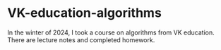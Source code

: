 # VK-education-algorithms
In the winter of 2024, I took a course on algorithms from VK education. There are lecture notes and completed homework.
